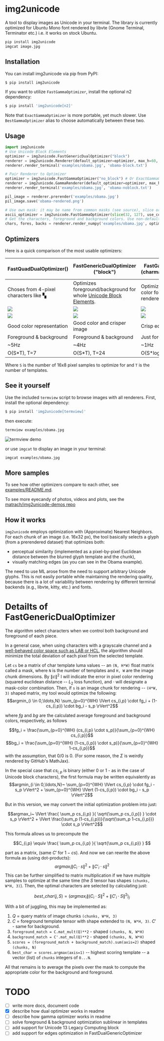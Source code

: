 # img2unicode
A tool to display images as Unicode in your terminal.
The library is currently optimized for Ubuntu Mono font rendered by libvte (Gnome Terminal, Terminator etc.) i.e. it works on stock Ubuntu.

````bash
pip install img2unicode
imgcat image.jpg
````

## Installation

You can install img2unicode via pip from PyPI:

```sh
$ pip install img2unicode
```

If you want to utilize `FastGammaOptimizer`,
install the optional n2 dependency:

```sh
$ pip install 'img2unicode[n2]'
```

Note that `ExactGammaOptimizer` is more portable, yet much slower.
Use `BestGammaOptimizer` alias to choose automatically between these two.

## Usage

```python
import img2unicode
# Use Unicode Block Elements
optimizer = img2unicode.FastGenericDualOptimizer("block")
renderer = img2unicode.Renderer(default_optimizer=optimizer, max_h=60, max_w=160)
renderer.render_terminal('examples/obama.jpg', 'obama-block.txt')

# Pair Renderer to Optimizer
optimizer = img2unicode.FastGammaOptimizer("no_block") # Or ExactGammaOptimizer
renderer = img2unicode.GammaRenderer(default_optimizer=optimizer, max_h=60, max_w=160)
renderer.render_terminal('examples/obama.jpg', 'obama-noblock.txt')

pil_image = renderer.prerender('examples/obama.jpg')
pil_image.save('obama-rendered.png')

# Use own mask: it may be name from common masks (see source), slice or numpy bool array.
ascii_optimizer = img2unicode.FastGammaOptimizer(slice(32, 127), use_color=False)
# Get the characters, foreground and background colors. Use non-default optimizer.
chars, fores, backs = renderer.render_numpy('examples/obama.jpg', optimizer=ascii_optimizer)
```

## Optimizers
Here is a quick comparison of the most usable optimizers:

| FastQuadDualOptimizer() |  FastGenericDualOptimizer ("block") | FastGammaOptimizer (charmask="no_block") | FastGammaOptimizer (charmask="no_block", use_color=False) |
| --- | --- | --- | ---
| Choses from 4-pixel characters like ▚ | Optimizes foreground/background for whole [Unicode Block Elements](https://en.wikipedia.org/wiki/Block_Elements). | Optimizes foreground color for all Unicode rendered in single cell. | Same, but does't use terminal colors. |
| ![](examples/obama/dual/quad.png) | ![](examples/obama/dual/fast-block.png) | ![](examples/obama/gamma/fast-noblock.png) | ![](examples/obama/gamma/fast-noblock-bw.png) |
| ![](examples/matplotlib/dual/quad.png) | ![](examples/matplotlib/dual/fast-block.png) | ![](examples/matplotlib/gamma/fast-noblock.png)  |  ![](examples/matplotlib/gamma/fast-noblock-bw.png) |
| Good color representation | Good color and crisper image | Crisp edges with black | Pure art, no color. |
| Foreground & background    | Foreground & background | Just foreground | No color |
| ~5Hz | ~4Hz | ~1Hz | ~2Hz |
| O(S*T), T=7 | O(S*T), T=24 | O(S*log(T)), T=5553 | O(S*log(T)), T=5553 |

Where `S` is the number of 16x8 pixel samples to optimize for and `T` is the number of templates.

## See it yourself

Use the included `termview` script to browse images with all renderers. First, install the optional dependency:

```sh
$ pip install 'img2unicode[termview]'
```

then execute:

```bash
termview examples/obama.jpg
```
![termview demo](examples/termview.gif)

or use `imgcat` to display an image in your terminal:

```bash
imgcat examples/obama.jpg
```


## More samples
To see how other optimizers compare to each other, see [examples/README.md](examples/README.md).

To see more eyecandy of photos, videos and plots, see the [matrach/img2unicode-demos repo](https://github.com/matrach/img2unicode-demos)

## How it works

`img2unicode` employs optimization with (Approximate) Nearest Neighbors. For each chunk of an image (i.e. 16x32 px), the tool basically selects a glyph (from a prerendered dataset) that optimizes both:

- perceptual similarity (implemented as a pixel-by-pixel Euclidean distance between the blurred glyph template and the chunk),
- visually matching edges (as you can see in the Obama example).

The need to use ML arose from the need to support arbitrary Unicode glyphs. This is not easily portable while maintaining the rendering quality, because there is a lot of variability between rendering by different terminal backends (e.g., libvte, kitty, etc.) and fonts.

# Detailts of FastGenericDualOptimizer
The algorithm select characters when we control both background and foreground of each piece.

In a general case, when using characters with a grayscale channel and a [well-behaved color space such as LAB or HCL](https://www.youtube.com/watch?v=xAoljeRJ3lU), the algorithm should minimize the total deviation of each pixel from the selected template.

Let `cs` be a matrix of char template luma values -- an `(N, H*W)` float matrix called a mask, where `N` is the number of templates and `H, W` are the image chunk dimensions.
By $\lVert c \rVert^2$ I will indicate the error in pixel color rendering (squared euclidean distance -- $L_2$ loss function), and $\cdot$ will designate a mask-color combination.
Then, if `s` is an image chunk for rendering -- `(H*W, 3)` shaped matrix, my tool would optimize the following:
    $$argmin_{i \in 0,\ldots,N} \sum_{p=0}^{WH} \lVert cs_{i,p} \cdot fg_i + (1-cs_{i,p}) \cdot bg_i - s_p \rVert^2$$

where $fg$ and $bg$ are the calculated average foreground and background colors, respectively, as follows

$$fg_i = \frac{\sum_{p=0}^{WH} (cs_{i,p} \cdot s_p)}{\sum_{p=0}^{WH} cs_{i,p}}$$
$$bg_i = \frac{\sum_{p=0}^{WH} (1-cs_{i,p}) \cdot s_p)}{\sum_{p=0}^{WH} 1-cs_{i,p}}$$
    with the assumption, that $0/0$ is $0$. (For some reason, the $\Sigma$ is weirdly rendered by GitHub's MathJax).


In the special case that $cs_{i,p}$ is binary (either 0 or 1 - as in the case of Unicode block characters), the first formula may be written equivalently as
    $$argmin_{i \in 0,\ldots,N}~ \sum_{p=0}^{WH} \lVert cs_{i,p} \cdot fg_i  - s_p \rVert^2 + \sum_{p=0}^{WH} \lVert (1-cs_{i,p}) \cdot bg_i - s_p \rVert^2$$

But in this version, we may convert the initial optimization problem into just:
```math
argmax_i~ \lVert
\frac{
  \sum_p cs_{i,p}
}{
  \sqrt{\sum_p cs_{i,p}}
} \cdot s_p \rVert^2
+ \lVert
\frac{\sum_p (1-cs_{i,p})}{\sqrt{\sum_p 1-cs_{i,p}}}  \cdot s_p
\rVert^2
```
This formula allows us to precompute the
```math
C_{i,p} \equiv \frac{
  \sum_p cs_{i,p}
}{
  \sqrt{\sum_p cs_{i,p}}
} 
```
part as a matrix, (same $C'$ for $1-cs$).
And now we can rewrite the above formula as (using dot-products):
$$argmax_i \lVert C_i \cdot s \rVert ^2 + \lVert C'_i \cdot s \rVert ^2$$
This can be further simplified to matrix multiplication if we have multiple samples to optimize at the same time (the $S$ tensor has shapes ``(chunks, W*H, 3)``).
Then, the optimal characters are selected by calculating just:
```math 
best\_char(j, S) = (argmax_i  \lVert (C_i \cdot S \rVert^2+ \lVert C'_i \cdot S \rVert^2)_{j}
```
With a bit of juggling, this may be implemented as:

1. $Q$ = query matrix of image chunks ``(chunks, W*H, 3)``
2. $C$ = foreground template tensor with shape extended to ``(N, W*H, 3)``. $C'$ - same for background.
3. ``foreground_match = C.mat_mult(Q)**2`` - shaped ``(chunks, N, W*H)``
3. ``background_match = C'.mat_mul(Q)**2`` - shaped ``(chunks, N, W*H)``
4. ``scores = (foreground_match + background_match).sum(axis=2)`` shaped ``(chunks, N)``
5. ``best_char = scores.argmax(axis=1)`` -- highest scoring template -- a vector (list) of ``chunks`` integers of  ``0...N``.

All that remains is to average the pixels over the mask to compute the appropriate color for the background and foreground.



# TODO

  - [ ] write more docs, document code
  - [x] describe how dual optimizer works in readme
  - [ ] describe how gamma optimizer works in readme
  - [ ] solve foreground & background optimization sublinear in templates
  - [ ] add support for Unicode 13 Legacy Computing block
  - [ ] add support for edges optimization in FastDualGenericOptimizer
